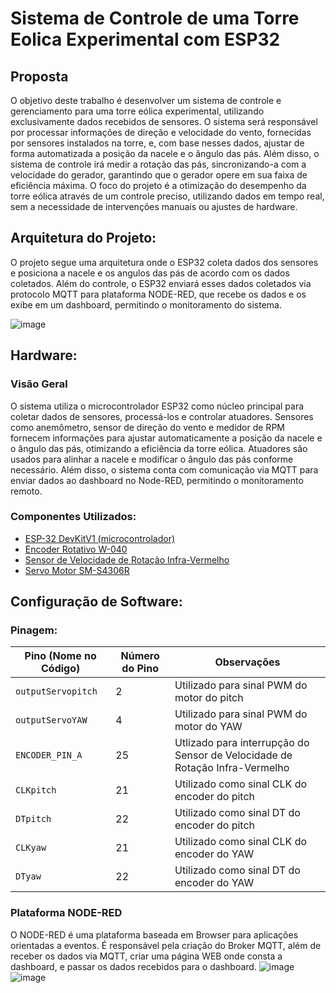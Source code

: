 # Sistema de Controle de uma Torre Eolica Experimental com ESP32

## Proposta

O objetivo deste trabalho é desenvolver um sistema de controle e gerenciamento para uma torre eólica experimental, utilizando exclusivamente dados recebidos de sensores. O sistema será responsável por processar informações de direção e velocidade do vento, fornecidas por sensores instalados na torre, e, com base nesses dados, ajustar de forma automatizada a posição da nacele e o ângulo das pás. Além disso, o sistema de controle irá medir a rotação das pás, sincronizando-a com a velocidade do gerador, garantindo que o gerador opere em sua faixa de eficiência máxima. O foco do projeto é a otimização do desempenho da torre eólica através de um controle preciso, utilizando dados em tempo real, sem a necessidade de intervenções manuais ou ajustes de hardware.

## Arquitetura do Projeto:

O projeto segue uma arquitetura onde o ESP32 coleta dados dos sensores e posiciona a nacele e os angulos das pás de acordo com os dados coletados. Além do controle, o ESP32 enviará esses dados coletados via protocolo MQTT para plataforma NODE-RED, que recebe os dados e os exibe em um dashboard, permitindo o monitoramento do sistema.

![image](https://github.com/user-attachments/assets/5903ac94-45bb-4f5f-aa36-ad93eabd69e4)

## Hardware:

### Visão Geral

O sistema utiliza o microcontrolador ESP32 como núcleo principal para coletar dados de sensores, processá-los e controlar atuadores. Sensores como anemômetro, sensor de direção do vento e medidor de RPM fornecem informações para ajustar automaticamente a posição da nacele e o ângulo das pás, otimizando a eficiência da torre eólica. Atuadores são usados para alinhar a nacele e modificar o ângulo das pás conforme necessário. Além disso, o sistema conta com comunicação via MQTT para enviar dados ao dashboard no Node-RED, permitindo o monitoramento remoto.

### Componentes Utilizados:

- [ESP-32 DevKitV1 (microcontrolador)]()
- [Encoder Rotativo W-040]()
- [Sensor de Velocidade de Rotação Infra-Vermelho ]()
- [Servo Motor SM-S4306R]()

## Configuração de Software:
### Pinagem:

| Pino (Nome no Código) | Número do Pino | Observações                                                                     |
| --------------------- | -------------- | ------------------------------------------------------------------------------- |
| `outputServopitch`    | 2              | Utilizado para sinal PWM do motor do pitch                                      |
| `outputServoYAW`      | 4              | Utilizado para sinal PWM do motor do YAW                                        |
| `ENCODER_PIN_A`       | 25             | Utlizado para interrupção do Sensor de Velocidade de Rotação Infra-Vermelho     |
| `CLKpitch`            | 21             | Utilizado como sinal CLK do encoder do pitch                                    |
| `DTpitch`             | 22             | Utilizado como sinal DT do encoder do pitch                                     |
| `CLKyaw`              | 21             | Utilizado como sinal CLK do encoder do YAW                                      |
| `DTyaw`               | 22             | Utilizado como sinal DT do encoder do YAW                                       |

### Plataforma NODE-RED

O NODE-RED é uma plataforma baseada em Browser para aplicações orientadas a eventos. É responsável pela criação do Broker MQTT, além de receber os dados via MQTT, criar uma página WEB onde consta a dashboard, e passar os dados recebidos para o dashboard.
![image](https://github.com/user-attachments/assets/b60e41ac-28d1-4a55-86d6-d01f91dd5b94)
![image](https://github.com/user-attachments/assets/a235ccc9-2ad5-4261-83fd-98e05beb57a9)


